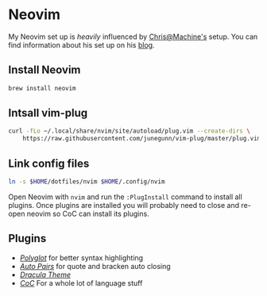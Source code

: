 # Neovim

My Neovim set up is _heavily_ influenced by [Chris@Machine's](https://github.com/ChristianChiarulli/nvim) setup.
You can find information about his set up on his [blog](https://www.chrisatmachine.com/neovim).

## Install Neovim

```bash
brew install neovim
```

## Intsall vim-plug

```bash
curl -fLo ~/.local/share/nvim/site/autoload/plug.vim --create-dirs \
    https://raw.githubusercontent.com/junegunn/vim-plug/master/plug.vim
```

## Link config files

```bash
ln -s $HOME/dotfiles/nvim $HOME/.config/nvim
```

Open Neovim with `nvim` and run the `:PlugInstall` command to install all plugins.
Once plugins are installed you will probably need to close and re-open neovim
so CoC can install its plugins.

## Plugins

- _[Polyglot](https://github.com/sheerun/vim-polyglot)_ for better syntax highlighting
- _[Auto Pairs](https://github.com/jiangmiao/auto-pairs)_ for quote and bracken auto closing
- _[Dracula Theme](https://github.com/dracula/vim)_
- _[CoC](https://github.com/neoclide/coc.vim)_ For a whole lot of language stuff
